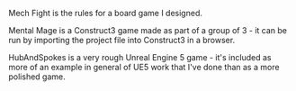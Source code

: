 Mech Fight is the rules for a board game I designed.

Mental Mage is a Construct3 game made as part of a group of 3 - it can be run by importing the project file into Construct3 in a browser.

HubAndSpokes is a very rough Unreal Engine 5 game - it's included as more of an example in general of UE5 work that I've done than as a more polished game.
